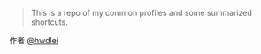 > This is a repo of my common profiles and some summarized shortcuts.



作者  [@hwdlei][1]

[1]:https://github.com/hwdlei
